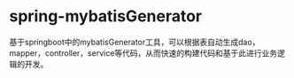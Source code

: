 # spring-mybatisGenerator

基于springboot中的mybatisGenerator工具，可以根据表自动生成dao，mapper，controller，service等代码，从而快速的构建代码和基于此进行业务逻辑的开发。
